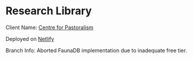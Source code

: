# Research Library

Client Name: [Centre for Pastoralism](https://centreforpastoralism.org)

Deployed on [Netlify](https://cfp-research-library.netlify.app/)

Branch Info: Aborted FaunaDB implementation due to inadequate free tier.
